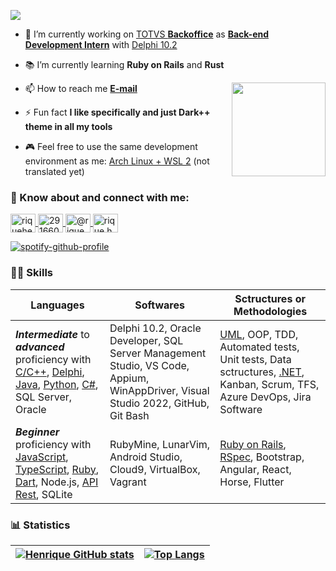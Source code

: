 ![][profile_views]

- 🔧 I’m currently working on [TOTVS **Backoffice**][link_totvs] as [**Back-end Development Intern**][linkedin] with [Delphi 10.2][pascal_repo]

- 📚 I’m currently learning **Ruby on Rails** and **Rust**

<img align="right" height="150" src="https://i.ibb.co/PhDHQB5/Rodriguez-Typing-At-Desk.gif"/>

- 📫 How to reach me **[E-mail][email_link]**

- ⚡ Fun fact **I like specifically and just Dark++ theme in all my tools**

- 🎮 Feel free to use the same development environment as me: [Arch Linux + WSL 2][arch_wsl2] (not translated yet)

<h3 align="left"> 💬 Know about and connect with me:</h3>
<p>
  <a href="https://linkedin.com/in/riquehen" target="blank">
    <img align="center" src="https://raw.githubusercontent.com/rahuldkjain/github-profile-readme-generator/master/src/images/icons/Social/linked-in-alt.svg" alt="riquehen" height="30" width="40"/>
  </a>
  <a href="https://pt.stackoverflow.com/users/291660/henrique-souza" target="blank">
    <img align="center" src="https://raw.githubusercontent.com/rahuldkjain/github-profile-readme-generator/master/src/images/icons/Social/stack-overflow.svg" alt="291660" height="30" width="40"/>
  </a>
  <a href="https://instagram.com/rique.hen" target="blank">
    <img align="center" src="https://raw.githubusercontent.com/rahuldkjain/github-profile-readme-generator/master/src/images/icons/Social/instagram.svg" alt="@rique.hen" height="30" width="40" />
  </a>
  <a href="https://docs.microsoft.com/pt-br/users/henrique-souza-8745/" target="blank">
    <img align="center" src="https://upload.wikimedia.org/wikipedia/commons/4/44/Microsoft_logo.svg" alt="rique.hen" title="Microsoft Learn" height="30" width="40" />
  </a>
</p>

[![spotify-github-profile][spotify]](https://github.com/kittinan/spotify-github-profile)

### 🧙‍♂️ Skills

| Languages  | Softwares | Sctructures or Methodologies |
| ------------- | ------------- | ------------ |
| **_Intermediate_** to **_advanced_** proficiency with [C/C++][cpp], [Delphi][pascal_repo], [Java][java], [Python][python], [C#][csharp], SQL Server, Oracle | Delphi 10.2, Oracle Developer, SQL Server Management Studio, VS Code, Appium, WinAppDriver, Visual Studio 2022, GitHub, Git Bash  | [UML][uml], OOP, TDD, Automated tests, Unit tests, Data sctructures, [.NET][dotnet], Kanban, Scrum, TFS, Azure DevOps, Jira Software |
| **_Beginner_** proficiency with [JavaScript][javascript], [TypeScript][typescript], [Ruby][RoR], [Dart][dart], Node.js, [API Rest][dotnet], SQLite | RubyMine, LunarVim, Android Studio, Cloud9, VirtualBox, Vagrant | [Ruby on Rails][RoR], [RSpec][rspec], Bootstrap, Angular, React, Horse, Flutter |

### 📊 Statistics
| [![Henrique GitHub stats](https://github-readme-stats.vercel.app/api?username=henrique-souza&theme=dark&show_icons=true&hide_title=true)](https://henrique-souza.vercel.app) | [![Top Langs](https://github-readme-stats.vercel.app/api/top-langs/?username=henrique-souza&theme=dark&layout=compact&langs_count=8&hide=C%2B%2B,Batchfile,HTML,Shell,CSS,less)](https://henrique-souza.vercel.app) |
| --- | --- |

[profile_views]: https://komarev.com/ghpvc/?username=henrique-souza&color=lightgrey&style=flat-square
[cpp]: https://github.com/henrique-souza?tab=repositories&q=&type=&language=c&sort=
[pascal_repo]: https://github.com/henrique-souza?tab=repositories&q=&type=&language=pascal&sort=
[java]: https://github.com/henrique-souza?tab=repositories&q=&type=&language=java&sort=
[python]: https://github.com/henrique-souza?tab=repositories&q=&type=&language=python&sort=
[csharp]: https://github.com/henrique-souza?tab=repositories&q=&type=&language=c%23&sort=
[uml]: https://github.com/henrique-souza/uml_exercises
[dotnet]: https://github.com/henrique-souza/ContosoPizza
[javascript]: https://github.com/henrique-souza?tab=repositories&q=&type=&language=javascript&sort=
[typescript]: https://github.com/henrique-souza?tab=repositories&q=&type=&language=typescript&sort=
[RoR]: https://github.com/henrique-souza?tab=repositories&q=&type=&language=ruby&sort=
[dart]: https://github.com/henrique-souza?tab=repositories&q=&type=&language=dart&sort=
[rspec]: https://github.com/henrique-souza/ruby_and_rails_exercises/tree/main/TDD
[linkedin]: https://www.linkedin.com/in/riquehen
[link_totvs]: https://www.totvs.com/hospitalidade/produtos/?nowprocket=1
[spotify]: https://spotify-github-profile.vercel.app/api/view?uid=22aaqwnwsca3lv62n6lido44i&cover_image=true&theme=natemoo-re&show_offline=true&bar_color=000000&bar_color_cover=true
[email_link]: mailto:h.s.s_henrique@hotmail.com
[arch_wsl2]: https://github.com/henrique-souza/development_environment/blob/main/README.md
